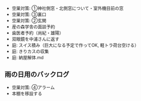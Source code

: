 - 空巣対策: ①神社側窓・北側窓について・室外機目前の窓
- 空巣対策: ③裏口
- 空巣対策: ②玄関
- 産の森学舎の面談予約
- 歯医者予約（尚紀・雄陽）
- 双眼鏡を中浦さんに返す
- 庭: スイス積み（巨大になる予定で作ってOK, 軽トラ荷台空ける）
- 庭: きりカスの収集
- 庭: 納屋解体.md

## 雨の日用のバックログ
- 空巣対策: ④アラーム
- 本棚を移設する
